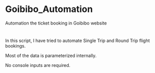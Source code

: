 # Goibibo_Automation
Automation the ticket booking in Goibibo website



# 
In this script, I have tried to automate Single Trip and Round Trip flight bookings.

Most of the data is parameterized internally.

No console inputs are required.
